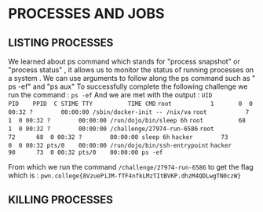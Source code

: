 # PROCESSES AND JOBS 

## LISTING PROCESSES

We learned about ps command which stands for "process snapshot" or "process status" , it allows us to monitor the status of running processes on a system . We can use arguments to follow
along the ps command such as " ps -ef" and "ps aux"
To successfully complete the following challenge we run the command : 
`ps -ef`
And we are met with the output : 
```UID          PID    PPID  C STIME TTY          TIME CMD```
```root           1       0  0 00:32 ?        00:00:00 /sbin/docker-init -- /nix/va```
```root           7       1  0 00:32 ?        00:00:00 /run/dojo/bin/sleep 6h```
```root          68       1  0 00:32 ?        00:00:00 /challenge/27974-run-6586```
```root          72      68  0 00:32 ?        00:00:00 sleep 6h```
```hacker        73       0  0 00:32 pts/0    00:00:00 /run/dojo/bin/ssh-entrypoint```
```hacker        90      73  0 00:32 pts/0    00:00:00 ps -ef```

From which we run the command `/challenge/27974-run-6586` to get the flag which is : `pwn.college{8VzuePiJM-fTF4nfkLMzTItBVKP.dhzM4QDLwgTN0czW}`

## KILLING PROCESSES


